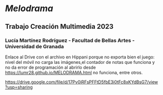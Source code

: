 # _Melodrama_
## Trabajo Creación Multimedia 2023
### Lucía Martínez Rodríguez - Facultad de Bellas Artes - Universidad de Granada
Enlace al Drive con el archivo en Hippani porque no exporta bien el juego: nivel del móvil no carga las imágenes,el contador de notas que funciona y no da error de programación al abrirlo desde https://lumr28.github.io/MELODRAMA.html no funciona, entre otros.

https://drive.google.com/file/d/17Pv0iRFsPFFtD5fbE3i0tFc8xKYdBsG7/view?usp=sharing
